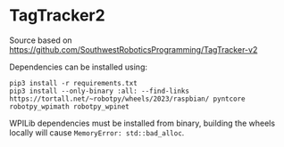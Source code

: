 # TagTracker2

Source based on https://github.com/SouthwestRoboticsProgramming/TagTracker-v2


Dependencies can be installed using:

```
pip3 install -r requirements.txt
pip3 install --only-binary :all: --find-links https://tortall.net/~robotpy/wheels/2023/raspbian/ pyntcore robotpy_wpimath robotpy_wpinet
```

WPILib dependencies must be installed from binary, building the wheels locally will cause `MemoryError: std::bad_alloc`.
